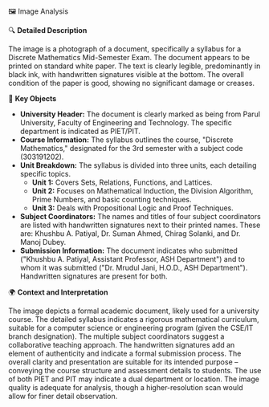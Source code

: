 🖼️ Image Analysis

🔍 **Detailed Description**

The image is a photograph of a document, specifically a syllabus for a Discrete Mathematics Mid-Semester Exam. The document appears to be printed on standard white paper.  The text is clearly legible, predominantly in black ink, with handwritten signatures visible at the bottom. The overall condition of the paper is good, showing no significant damage or creases.

🔑 **Key Objects**

* **University Header:**  The document is clearly marked as being from Parul University, Faculty of Engineering and Technology.  The specific department is indicated as PIET/PIT.
* **Course Information:** The syllabus outlines the course, "Discrete Mathematics," designated for the 3rd semester with a subject code (303191202).
* **Unit Breakdown:** The syllabus is divided into three units, each detailing specific topics.  
    * **Unit 1:** Covers Sets, Relations, Functions, and Lattices.
    * **Unit 2:** Focuses on Mathematical Induction, the Division Algorithm, Prime Numbers, and basic counting techniques.
    * **Unit 3:** Deals with Propositional Logic and Proof Techniques.
* **Subject Coordinators:**  The names and titles of four subject coordinators are listed with handwritten signatures next to their printed names. These are: Khushbu A. Patiyal, Dr. Suman Ahmed, Chirag Solanki, and Dr. Manoj Dubey.
* **Submission Information:** The document indicates who submitted ("Khushbu A. Patiyal, Assistant Professor, ASH Department") and to whom it was submitted ("Dr. Mrudul Jani, H.O.D., ASH Department").  Handwritten signatures are present for both.

🌍 **Context and Interpretation**

The image depicts a formal academic document, likely used for a university course. The detailed syllabus indicates a rigorous mathematical curriculum, suitable for a computer science or engineering program (given the CSE/IT branch designation). The multiple subject coordinators suggest a collaborative teaching approach.  The handwritten signatures add an element of authenticity and indicate a formal submission process.  The overall clarity and presentation are suitable for its intended purpose – conveying the course structure and assessment details to students.  The use of both PIET and PIT may indicate a dual department or location.  The image quality is adequate for analysis, though a higher-resolution scan would allow for finer detail observation.
